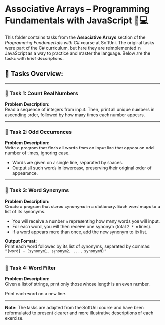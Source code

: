 # Associative Arrays – Programming Fundamentals with JavaScript 🧑💻

This folder contains tasks from the **Associative Arrays** section of the _Programming Fundamentals with C#_ course at SoftUni. The original tasks were part of the C# curriculum, but here they are reimplemented in JavaScript as a way to practice and master the language. Below are the tasks with brief descriptions.

## 🔧 Tasks Overview:

---

### 📝 Task 1: Count Real Numbers  
**Problem Description:**  
Read a sequence of integers from input. Then, print all unique numbers in ascending order, followed by how many times each number appears.

---

### 📝 Task 2: Odd Occurrences  
**Problem Description:**  
Write a program that finds all words from an input line that appear an odd number of times, ignoring case.

- Words are given on a single line, separated by spaces.  
- Output all such words in lowercase, preserving their original order of appearance.

---

### 📝 Task 3: Word Synonyms  
**Problem Description:**  
Create a program that stores synonyms in a dictionary. Each word maps to a list of its synonyms.

- You will receive a number `n` representing how many words you will input.  
- For each word, you will then receive one synonym (total `2 * n` lines).  
- If a word appears more than once, add the new synonym to its list.

**Output Format:**  
Print each word followed by its list of synonyms, separated by commas:  
`"{word} - {synonym1, synonym2, ..., synonymN}"`

---

### 📝 Task 4: Word Filter  
**Problem Description:**  
Given a list of strings, print only those whose length is an even number.  

Print each word on a new line.

---

**Note:** The tasks are adapted from the SoftUni course and have been reformulated to present clearer and more illustrative descriptions of each exercise.
